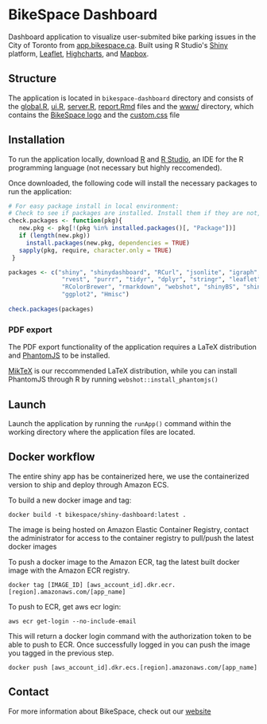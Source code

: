 # BikeSpace Dashboard

Dashboard application to visualize user-submited bike parking issues in the City
of Toronto from [app.bikespace.ca](https://app.bikespace.ca/). Built using R Studio's 
[Shiny](https://shiny.rstudio.com/) platform, [Leaflet](https://leafletjs.com/), [Highcharts](https://www.highcharts.com/), and [Mapbox](https://www.mapbox.com/).

## Structure

The application  is located in `bikespace-dashboard` directory and consists of the [global.R](https://gitlab.com/bikespace/shiny-dashboard/blob/master/bikespace-dashboard/global.R), [ui.R](https://gitlab.com/bikespace/shiny-dashboard/blob/master/bikespace-dashboard/ui.R), [server.R](https://gitlab.com/bikespace/shiny-dashboard/blob/master/bikespace-dashboard/server.R), [report.Rmd](https://gitlab.com/bikespace/shiny-dashboard/blob/master/bikespace-dashboard/report.Rmd) files and the [www/](https://gitlab.com/bikespace/shiny-dashboard/tree/master/bikespace-dashboard/www) directory, which contains the [BikeSpace logo](https://gitlab.com/bikespace/shiny-dashboard/blob/master/bikespace-dashboard/www/header_logo.png) and the [custom.css](https://gitlab.com/bikespace/shiny-dashboard/blob/master/bikespace-dashboard/www/custom.css) file

## Installation

To run the application locally, download [R](https://www.r-project.org/) and [R Studio](https://www.rstudio.com/), an IDE for the R programming language (not necessary but highly reccomended).

Once downloaded, the following code will install the necessary packages to run the application:

```r
# For easy package install in local environment:
# Check to see if packages are installed. Install them if they are not, then load them into the R session.
check.packages <- function(pkg){
   new.pkg <- pkg[!(pkg %in% installed.packages()[, "Package"])]
   if (length(new.pkg))
     install.packages(new.pkg, dependencies = TRUE)
   sapply(pkg, require, character.only = TRUE)
 }

packages <- c("shiny", "shinydashboard", "RCurl", "jsonlite", "igraph","highcharter",
               "rvest", "purrr", "tidyr", "dplyr", "stringr", "leaflet", "htmltools",
               "RColorBrewer", "rmarkdown", "webshot", "shinyBS", "shinyjs", "shinyWidgets",
               "ggplot2", "Hmisc")
 
check.packages(packages)

```

### PDF export

The PDF export functionality of the application requires a LaTeX distribution and [PhantomJS](http://phantomjs.org/) to be installed. 

[MikTeX](https://miktex.org/) is our reccommended LaTeX distribution, while you can install PhantomJS through R by running ```webshot::install_phantomjs()```

## Launch

Launch the application by running the ```runApp()``` command within the working directory where the application files are located.

## Docker workflow

The entire shiny app has be containerized here, we use the containerized version to ship and deploy through Amazon ECS.

To build a new docker image and tag:

```shell
docker build -t bikespace/shiny-dashboard:latest .
```

The image is being hosted on Amazon Elastic Container Registry, contact the administrator for access to the container registry to pull/push the latest docker images

To push a docker image to the Amazon ECR, tag the latest built docker image with the Amazon ECR registry.

```shell
docker tag [IMAGE_ID] [aws_account_id].dkr.ecr.[region].amazonaws.com/[app_name]
```

To push to ECR, get aws ecr login:

```shell
aws ecr get-login --no-include-email
```

This will return a docker login command with the authorization token to be able to push to ECR.
Once successfully logged in you can push the image you tagged in the previous step.

```shell
docker push [aws_account_id].dkr.ecs.[region].amazonaws.com/[app_name]
```

## Contact

For more information about BikeSpace, check out our [website](http://www.bikespace.ca/)


